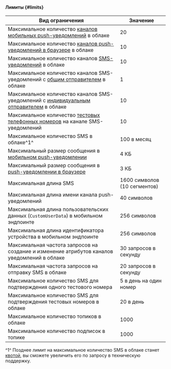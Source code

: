 #### Лимиты {#limits}

**Вид ограничения** | **Значение**
----- | -----
Максимальное количество [каналов мобильных push-уведомлений](../notifications/concepts/push.md#mobile-channel) в облаке | 20
Максимальное количество [каналов push-уведомлений в браузере](../notifications/concepts/browser.md) в облаке | 10
Максимальное количество каналов [SMS-уведомлений](../notifications/concepts/sms.md) в облаке | 10
Максимальное количество каналов SMS-уведомлений с [общим отправителем](../notifications/concepts/sms.md#common-sender) в облаке | 1
Максимальное количество каналов SMS-уведомлений с [индивидуальным отправителем](../notifications/concepts/sms.md#individual-sender) в облаке | 10
Максимальное количество [тестовых телефонных номеров](../notifications/concepts/sms.md#sandbox) на канале SMS-уведомлений | 10
Максимальное количество SMS в облаке^1^ | 100 в месяц
Максимальный размер сообщения в [мобильном push-уведомлении](../notifications/concepts/push.md) | 4 КБ
Максимальный размер сообщения в [push-уведомлении в браузере](../notifications/concepts/browser.md) | 3 КБ
Максимальная длина SMS | 1600 символов (10 сегментов)
Максимальная длина имени канала push-уведомлений | 40 символов
Максимальная длина пользовательских данных (`CustomUserData`) в мобильном эндпоинте | 256 символов
Максимальная длина идентификатора устройства в мобильном эндпоинте | 256 символов
Максимальная частота запросов на создание и изменение атрибутов каналов уведомлений в облаке | 30 запросов в секунду
Максимальная частота запросов на отправку SMS в облаке | 20 запросов в секунду
Максимальное количество SMS для подтверждения одного тестового номера | 5 в день на один номер
Максимальное количество SMS для подтверждения тестовых номеров в облаке | 20 в день
Максимальное количество топиков в облаке | 1000
Максимальное количество подписок в топике | 1000

^1^ Позднее лимит на максимальное количество SMS в облаке станет [квотой](#quotas), вы сможете увеличить его по запросу в техническую поддержку.